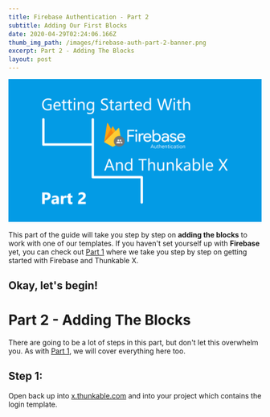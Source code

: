 ```yaml
---
title: Firebase Authentication - Part 2
subtitle: Adding Our First Blocks
date: 2020-04-29T02:24:06.166Z
thumb_img_path: /images/firebase-auth-part-2-banner.png
excerpt: Part 2 - Adding The Blocks
layout: post
---
```

![](/images/firebase-auth-part-2-banner.png)

This part of the guide will take you step by step on **adding the blocks** to work with one of our templates. If you haven't set yourself up with **Firebase** yet, you can check out [Part 1](/posts/authentication) where we take you step by step on getting started with Firebase and Thunkable X.

## Okay, let's begin!

# Part 2 - Adding The Blocks

There are going to be a lot of steps in this part, but don't let this overwhelm you. As with [Part 1](/posts/authentication), we will cover everything here too.



## Step 1:

Open back up into [x.thunkable.com](https://x.thunkable.com) and into your project which contains the login template.